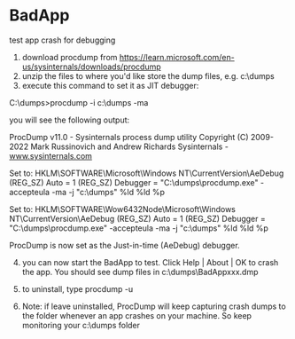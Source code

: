 # BadApp
test app crash for debugging

1. download procdump from https://learn.microsoft.com/en-us/sysinternals/downloads/procdump
2. unzip the files to where you'd like store the dump files, e.g. c:\dumps
3. execute this command to set it as JIT debugger:

C:\dumps>procdump -i c:\dumps -ma

you will see the following output: 

ProcDump v11.0 - Sysinternals process dump utility
Copyright (C) 2009-2022 Mark Russinovich and Andrew Richards
Sysinternals - www.sysinternals.com

Set to:
  HKLM\SOFTWARE\Microsoft\Windows NT\CurrentVersion\AeDebug
    (REG_SZ) Auto     = 1
    (REG_SZ) Debugger = "C:\dumps\procdump.exe" -accepteula -ma -j "c:\dumps" %ld %ld %p

Set to:
  HKLM\SOFTWARE\Wow6432Node\Microsoft\Windows NT\CurrentVersion\AeDebug
    (REG_SZ) Auto     = 1
    (REG_SZ) Debugger = "C:\dumps\procdump.exe" -accepteula -ma -j "c:\dumps" %ld %ld %p

ProcDump is now set as the Just-in-time (AeDebug) debugger.

4. you can now start the BadApp to test. Click Help | About | OK to crash the app. You should see dump files in c:\dumps\BadAppxxx.dmp

5. to uninstall, type procdump -u
6. Note: if leave uninstalled, ProcDump will keep capturing crash dumps to the folder whenever an app crashes on your machine. So keep monitoring your c:\dumps folder

